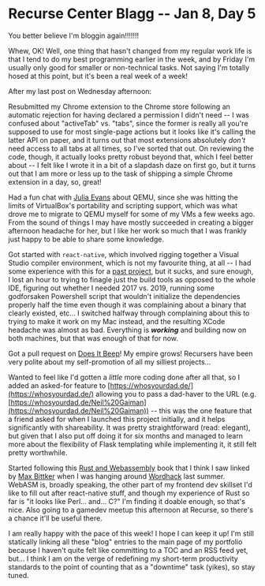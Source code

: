 # Recurse Center Blagg -- Jan 8, Day 5

You better believe I'm bloggin again!!!!!!!

Whew, OK! Well, one thing that hasn't changed from my regular work life is that I tend to do my best programming earlier in the week, and by Friday I'm usually only good for smaller or non-technical tasks. Not saying I'm totally hosed at this point, but it's been a real week of a week!

After my last post on Wednesday afternoon:

Resubmitted my Chrome extension to the Chrome store following an automatic rejection for having declared a permission I didn't need -- I was confused about "activeTab" vs. "tabs", since the former is really all you're supposed to use for most single-page actions but it looks like it's calling the latter API on paper, and it turns out that most extensions absolutely *don't* need access to all tabs at all times, so I've sorted that out. On reviewing the code, though, it actually looks pretty robust beyond that, which I feel better about -- I felt like I wrote it in a bit of a slapdash daze on first go, but it turns out that I am more or less up to the task of shipping a simple Chrome extension in a day, so, great!

Had a fun chat with [Julia Evans](https://wizardzines.com/) about QEMU, since she was hitting the limits of VirtualBox's portability and scripting support, which was what drove me to migrate to QEMU myself for some of my VMs a few weeks ago. From the sound of things I may have mostly succeeded in creating a bigger afternoon headache for her, but I like her work so much that I was frankly just happy to be able to share some knowledge.

Got started with `react-native`, which involved rigging together a Visual Studio compiler environment, which is not my favourite thing, at all -- I had some experience with this for a [past project](../cuda.md), but it sucks, and sure enough, I lost an hour to trying to finagle just the build tools as opposed to the whole IDE, figuring out whether I needed 2017 vs. 2019, running some godforsaken Powershell script that wouldn't initialize the dependencies properly half the time even though it was complaining about a binary that clearly existed, etc... I switched halfway through complaining about this to trying to make it work on my Mac instead, and the resulting XCode headache was almost as bad. Everything is ***working*** and building now on both machines, but that was enough of that for now.

Got a pull request on [Does It Beep](https://doesitbeep.com/)! My empire grows! Recursers have been very polite about my self-promotion of all my silliest projects...

Wanted to feel like I'd gotten a *little* more coding done after all that, so I added an asked-for feature to [https://whosyourdad.de/](https://whosyourdad.de/) allowing you to pass a dad-haver to the URL (e.g. [https://whosyourdad.de/Neil%20Gaiman](https://whosyourdad.de/Neil%20Gaiman)) -- this was the one feature that a friend asked for when I launched this project initially, and it helps significantly with shareability. It was pretty straightforward (read: elegant), but given that I also put off doing it for six months and managed to learn more about the flexibility of Flask templating while implementing it, it still felt pretty worthwhile.

Started following this [Rust and Webassembly](https://rustwasm.github.io/docs/book/introduction.html) book that I think I saw linked by [Max Bittker](https://maxbittker.com/) when I was hanging around [Wordhack](https://toddwords.com/wordhack/) last summer. WebASM is, broadly speaking, the other part of my frontend dev skillset I'd like to fill out after react-native stuff, and though my experience of Rust so far is "it looks like Perl... and... C?" I'm finding it doable enough, so that's nice. Also going to a gamedev meetup this afternoon at Recurse, so there's a chance it'll be useful there.

I am really happy with the pace of this week! I hope I can keep it up! I'm still statically linking all these "blog" entries to the main page of my portfolio because I haven't quite felt like committing to a TOC and an RSS feed yet, but... I think I am on the verge of redefining my short-term productivity standards to the point of counting that as a "downtime" task (yikes), so stay tuned.